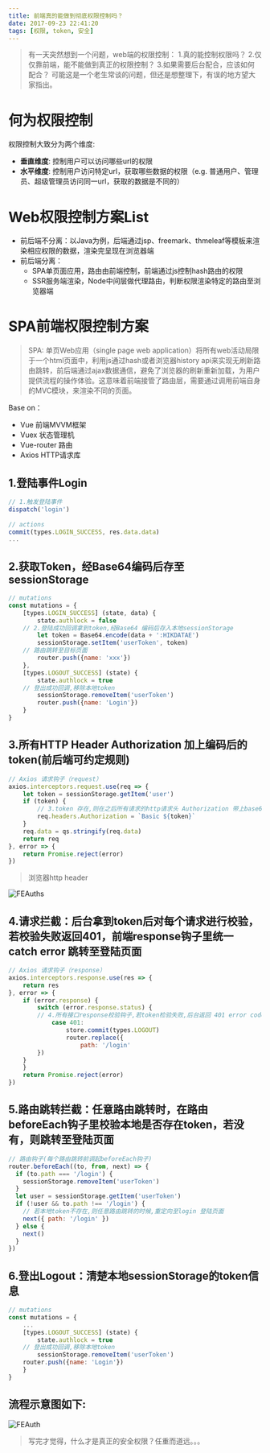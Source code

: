```yaml
---
title: 前端真的能做到彻底权限控制吗？
date: 2017-09-23 22:41:20
tags: [权限, token, 安全]
---
```


> 有一天突然想到一个问题，web端的权限控制：
1.真的能控制权限吗？
2.仅仅靠前端，能不能做到真正的权限控制？
3.如果需要后台配合，应该如何配合？
可能这是一个老生常谈的问题，但还是想整理下，有误的地方望大家指出。

<!--more-->

# 何为权限控制


权限控制大致分为两个维度:

 - **垂直维度**: 控制用户可以访问哪些url的权限
 - **水平维度**: 控制用户访问特定url，获取哪些数据的权限（e.g. 普通用户、管理员、超级管理员访问同一url，获取的数据是不同的）

# Web权限控制方案List


- 前后端不分离：以Java为例，后端通过jsp、freemark、thmeleaf等模板来渲染相应权限的数据，渲染完呈现在浏览器端
- 前后端分离：
    - SPA单页面应用，路由由前端控制，前端通过js控制hash路由的权限
    - SSR服务端渲染，Node中间层做代理路由，判断权限渲染特定的路由至浏览器端

# SPA前端权限控制方案


> SPA: 单页Web应用（single page web application）将所有web活动局限于一个html页面中，利用js通过hash或者浏览器history api来实现无刷新路由跳转，前后端通过ajax数据通信，避免了浏览器的刷新重新加载，为用户提供流程的操作体验。这意味着前端接管了路由层，需要通过调用前端自身的MVC模块，来渲染不同的页面。

Base on：
- Vue 前端MVVM框架
- Vuex 状态管理机
- Vue-router 路由
- Axios HTTP请求库

## 1.登陆事件Login

```javascript
// 1.触发登陆事件
dispatch('login')
 
// actions
commit(types.LOGIN_SUCCESS, res.data.data)
...
```

## 2.获取Token，经Base64编码后存至sessionStorage

```javascript
// mutations
const mutations = {
    [types.LOGIN_SUCCESS] (state, data) {
        state.authlock = false
	// 2.登陆成功回调拿到token,经Base64 编码后存入本地sessionStorage
        let token = Base64.encode(data + ':HIKDATAE')
        sessionStorage.setItem('userToken', token)
	// 路由跳转至目标页面
        router.push({name: 'xxx'})
    },
    [types.LOGOUT_SUCCESS] (state) {
        state.authlock = true
	// 登出成功回调,移除本地token
        sessionStorage.removeItem('userToken')
		router.push({name: 'Login'})
    }
}
```
## 3.所有HTTP Header Authorization 加上编码后的token(前后端可约定规则)

```javascript
// Axios 请求钩子（request）
axios.interceptors.request.use(req => {
    let token = sessionStorage.getItem('user')     
    if (token) { 		
        // 3.token 存在,则在之后所有请求的http请求头 Authorization 带上base64编码后的token,后台拿到token后进行验证权限         
        req.headers.Authorization = `Basic ${token}`     
    }
    req.data = qs.stringify(req.data)     
    return req 
}, error => {
    return Promise.reject(error) 
})
```
> 浏览器http header

![FEAuths](http://ohce3yxd6.bkt.clouddn.com/httpau.png)


## 4.请求拦截：后台拿到token后对每个请求进行校验，若校验失败返回401，前端response钩子里统一catch error 跳转至登陆页面

```javascript
// Axios 请求钩子（response）
axios.interceptors.response.use(res => {
    return res
}, error => {
	if (error.response) {
        switch (error.response.status) {
		// 4.所有接口response校验钩子,若token检验失败,后台返回 401 error code, 清除token信息并跳转到登录页面
        	case 401:
            	store.commit(types.LOGOUT)
            	router.replace({
            		path: '/login'
		})
	}
    }
    return Promise.reject(error)
})
```

## 5.路由跳转拦截：任意路由跳转时，在路由beforeEach钩子里校验本地是否存在token，若没有，则跳转至登陆页面

```javascript
// 路由钩子(每个路由跳转前调起beforeEach钩子)
router.beforeEach((to, from, next) => {
  if (to.path === '/login') {
    sessionStorage.removeItem('userToken')
  }
  let user = sessionStorage.getItem('userToken')
  if (!user && to.path !== '/login') {
	// 若本地token不存在,则任意路由跳转的时候,重定向至login 登陆页面
    next({ path: '/login' })
  } else {
    next()
  }
})
```

## 6.登出Logout：清楚本地sessionStorage的token信息
```javascript
// mutations
const mutations = {
	...
    [types.LOGOUT_SUCCESS] (state) {
        state.authlock = true
	// 登出成功回调,移除本地token
        sessionStorage.removeItem('userToken')
	router.push({name: 'Login'})
    }
}
```

## 流程示意图如下:

![FEAuth](http://ohce3yxd6.bkt.clouddn.com/FEAuth_yepanmeng.png)

> 写完才觉得，什么才是真正的安全权限？任重而道远。。。